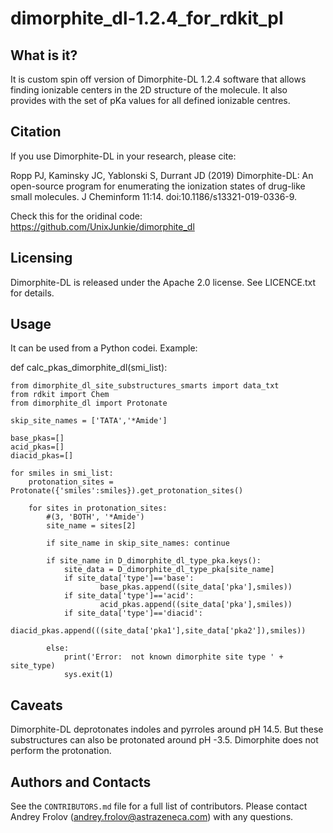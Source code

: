 dimorphite_dl-1.2.4_for_rdkit_pI
===================

What is it?
-----------

It is custom spin off version of Dimorphite-DL 1.2.4 software that allows finding 
ionizable centers in the 2D structure of the molecule. It also provides with the set
of pKa values for all defined ionizable centres. 

Citation
--------

If you use Dimorphite-DL in your research, please cite:

Ropp PJ, Kaminsky JC, Yablonski S, Durrant JD (2019) Dimorphite-DL: An
open-source program for enumerating the ionization states of drug-like small
molecules. J Cheminform 11:14. doi:10.1186/s13321-019-0336-9.

Check this for the oridinal code:
https://github.com/UnixJunkie/dimorphite_dl

Licensing
---------

Dimorphite-DL is released under the Apache 2.0 license. See LICENCE.txt for
details.

Usage
-----

It can be used from a Python codei. Example: 

def calc_pkas_dimorphite_dl(smi_list):

    from dimorphite_dl_site_substructures_smarts import data_txt
    from rdkit import Chem
    from dimorphite_dl import Protonate

    skip_site_names = ['TATA','*Amide']

    base_pkas=[]
    acid_pkas=[]
    diacid_pkas=[]

    for smiles in smi_list:
        protonation_sites = Protonate({'smiles':smiles}).get_protonation_sites()

        for sites in protonation_sites:
            #(3, 'BOTH', '*Amide') 
            site_name = sites[2]

            if site_name in skip_site_names: continue

            if site_name in D_dimorphite_dl_type_pka.keys():
                site_data = D_dimorphite_dl_type_pka[site_name]
                if site_data['type']=='base':
                        base_pkas.append((site_data['pka'],smiles))
                if site_data['type']=='acid':
                        acid_pkas.append((site_data['pka'],smiles))
                if site_data['type']=='diacid':
                        diacid_pkas.append(((site_data['pka1'],site_data['pka2']),smiles))
                
            else:
                print('Error:  not known dimorphite site type ' + site_type)
                sys.exit(1)



Caveats
-------

Dimorphite-DL deprotonates indoles and pyrroles around pH 14.5. But these
substructures can also be protonated around pH -3.5. Dimorphite does not
perform the protonation.

Authors and Contacts
--------------------

See the `CONTRIBUTORS.md` file for a full list of contributors. Please contact
Andrey Frolov (andrey.frolov@astrazeneca.com) with any questions.

